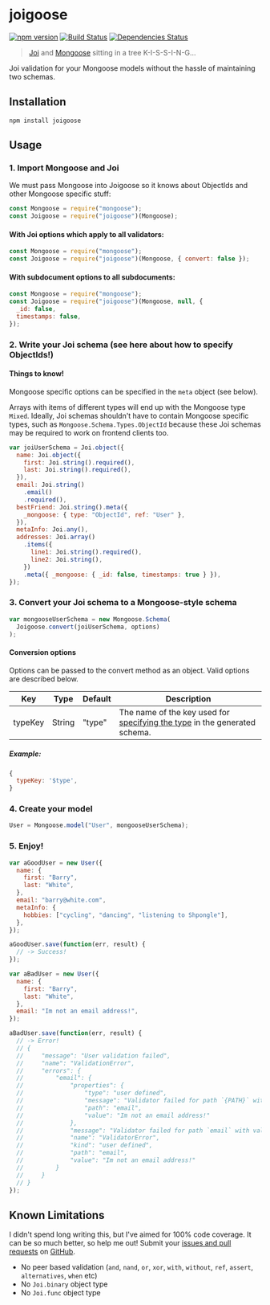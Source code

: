 # joigoose

[![npm version](http://img.shields.io/npm/v/joigoose.svg)](https://npmjs.org/package/joigoose)
[![Build Status](https://travis-ci.org/yoitsro/joigoose.svg)](https://travis-ci.org/yoitsro/joigoose)
[![Dependencies Status](https://david-dm.org/yoitsro/joigoose.svg)](https://david-dm.org/yoitsro/joigoose)

> [Joi](https://github.com/hapijs/joi) and [Mongoose](http://mongoosejs.com/) sitting in a tree K-I-S-S-I-N-G...

Joi validation for your Mongoose models without the hassle of maintaining two schemas.

## Installation

```
npm install joigoose
```

## Usage

### 1. Import Mongoose and Joi

We must pass Mongoose into Joigoose so it knows about ObjectIds and other Mongoose specific stuff:

```javascript
const Mongoose = require("mongoose");
const Joigoose = require("joigoose")(Mongoose);
```

#### With Joi options which apply to all validators:

```javascript
const Mongoose = require("mongoose");
const Joigoose = require("joigoose")(Mongoose, { convert: false });
```

#### With subdocument options to all subdocuments:

```javascript
const Mongoose = require("mongoose");
const Joigoose = require("joigoose")(Mongoose, null, {
  _id: false,
  timestamps: false,
});
```

### 2. Write your Joi schema (see here about how to specify ObjectIds!)

#### Things to know!

Mongoose specific options can be specified in the `meta` object (see below).

Arrays with items of different types will end up with the Mongoose type `Mixed`.
Ideally, Joi schemas shouldn't have to contain Mongoose specific types, such as `Mongoose.Schema.Types.ObjectId` because these Joi schemas may be required to work on frontend clients too.

```javascript
var joiUserSchema = Joi.object({
  name: Joi.object({
    first: Joi.string().required(),
    last: Joi.string().required(),
  }),
  email: Joi.string()
    .email()
    .required(),
  bestFriend: Joi.string().meta({
    _mongoose: { type: "ObjectId", ref: "User" },
  }),
  metaInfo: Joi.any(),
  addresses: Joi.array()
    .items({
      line1: Joi.string().required(),
      line2: Joi.string(),
    })
    .meta({ _mongoose: { _id: false, timestamps: true } }),
});
```

### 3. Convert your Joi schema to a Mongoose-style schema

```javascript
var mongooseUserSchema = new Mongoose.Schema(
  Joigoose.convert(joiUserSchema, options)
);
```

#### Conversion options

Options can be passed to the convert method as an object. Valid options are described below.

| Key     | Type   | Default | Description                                                                                                                 |
| ------- | ------ | ------- | --------------------------------------------------------------------------------------------------------------------------- |
| typeKey | String | "type"  | The name of the key used for [specifying the type](https://mongoosejs.com/docs/guide.html#typeKey) in the generated schema. |

##### Example:

```javascript
{
  typeKey: '$type',
}
```

### 4. Create your model

```javascript
User = Mongoose.model("User", mongooseUserSchema);
```

### 5. Enjoy!

```javascript
var aGoodUser = new User({
  name: {
    first: "Barry",
    last: "White",
  },
  email: "barry@white.com",
  metaInfo: {
    hobbies: ["cycling", "dancing", "listening to Shpongle"],
  },
});

aGoodUser.save(function(err, result) {
  // -> Success!
});

var aBadUser = new User({
  name: {
    first: "Barry",
    last: "White",
  },
  email: "Im not an email address!",
});

aBadUser.save(function(err, result) {
  // -> Error!
  // {
  //     "message": "User validation failed",
  //     "name": "ValidationError",
  //     "errors": {
  //         "email": {
  //             "properties": {
  //                 "type": "user defined",
  //                 "message": "Validator failed for path `{PATH}` with value `{VALUE}`",
  //                 "path": "email",
  //                 "value": "Im not an email address!"
  //             },
  //             "message": "Validator failed for path `email` with value `Im not an email address!`",
  //             "name": "ValidatorError",
  //             "kind": "user defined",
  //             "path": "email",
  //             "value": "Im not an email address!"
  //         }
  //     }
  // }
});
```

## Known Limitations

I didn't spend long writing this, but I've aimed for 100% code coverage. It can be so much better, so help me out!
Submit your [issues and pull requests](https://github.com/yoitsro/joigoose/issues) on [GitHub](https://github.com/yoitsro/joigoose).

- No peer based validation (`and`, `nand`, `or`, `xor`, `with`, `without`, `ref`, `assert`, `alternatives`, `when` etc)
- No `Joi.binary` object type
- No `Joi.func` object type
